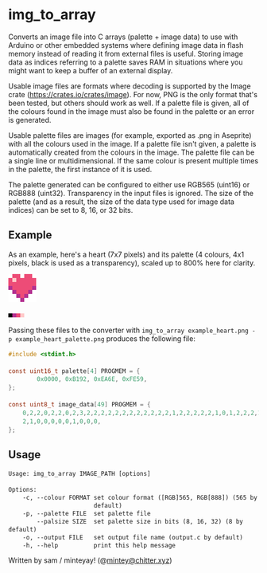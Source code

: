 # img_to_array

Converts an image file into C arrays (palette + image data) to use with Arduino or other embedded systems where defining image data in flash memory instead of reading it from external files is useful. Storing image data as indices referring to a palette saves RAM in situations where you might want to keep a buffer of an external display.

Usable image files are formats where decoding is supported by the Image crate (https://crates.io/crates/image). For now, PNG is the only format that's been tested, but others should work as well. If a palette file is given, all of the colours found in the image must also be found in the palette or an error is generated.

Usable palette files are images (for example, exported as .png in Aseprite) with all the colours used in the image. If a palette file isn't given, a palette is automatically created from the colours in the image. The palette file can be a single line or multidimensional. If the same colour is present multiple times in the palette, the first instance of it is used.

The palette generated can be configured to either use RGB565 (uint16) or RGB888 (uint32). Transparency in the input files is ignored. The size of the palette (and as a result, the size of the data type used for image data indices) can be set to 8, 16, or 32 bits.

## Example
As an example, here's a heart (7x7 pixels) and its palette (4 colours, 4x1 pixels, black is used as a transparency), scaled up to 800% here for clarity.

![a pixelart heart](https://raw.githubusercontent.com/minteyay/img_to_array/master/doc/example_heart_big.png "a pixelart heart")

![a palette of black and shades of red](https://raw.githubusercontent.com/minteyay/img_to_array/master/doc/example_heart_palette_big.png "a palette of black and shades of red")

Passing these files to the converter with `img_to_array example_heart.png -p example_heart_palette.png` produces the following file:
```C
#include <stdint.h>

const uint16_t palette[4] PROGMEM = {
        0x0000, 0xB192, 0xEA6E, 0xFE59, 
};

const uint8_t image_data[49] PROGMEM = {
    0,2,2,0,2,2,0,2,3,2,2,2,2,2,2,2,2,2,2,2,2,1,2,2,2,2,2,1,0,1,2,2,2,1,0,0,0,1,
    2,1,0,0,0,0,0,1,0,0,0,
};
```

## Usage
```
Usage: img_to_array IMAGE_PATH [options]

Options:
    -c, --colour FORMAT set colour format ([RGB]565, RGB[888]) (565 by
                        default)
    -p, --palette FILE  set palette file
        --palsize SIZE  set palette size in bits (8, 16, 32) (8 by default)
    -o, --output FILE   set output file name (output.c by default)
    -h, --help          print this help message
```

Written by sam / minteyay! (@mintey@chitter.xyz)
